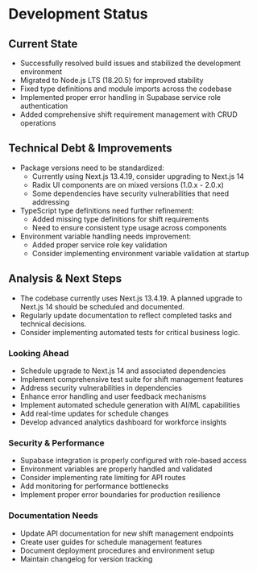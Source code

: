 # Development Status

## Current State
- Successfully resolved build issues and stabilized the development environment
- Migrated to Node.js LTS (18.20.5) for improved stability
- Fixed type definitions and module imports across the codebase
- Implemented proper error handling in Supabase service role authentication
- Added comprehensive shift requirement management with CRUD operations

## Technical Debt & Improvements
- Package versions need to be standardized:
  - Currently using Next.js 13.4.19, consider upgrading to Next.js 14
  - Radix UI components are on mixed versions (1.0.x - 2.0.x)
  - Some dependencies have security vulnerabilities that need addressing
- TypeScript type definitions need further refinement:
  - Added missing type definitions for shift requirements
  - Need to ensure consistent type usage across components
- Environment variable handling needs improvement:
  - Added proper service role key validation
  - Consider implementing environment variable validation at startup

## Analysis & Next Steps
- The codebase currently uses Next.js 13.4.19. A planned upgrade to Next.js 14 should be scheduled and documented.
- Regularly update documentation to reflect completed tasks and technical decisions.
- Consider implementing automated tests for critical business logic.

### Looking Ahead
- Schedule upgrade to Next.js 14 and associated dependencies
- Implement comprehensive test suite for shift management features
- Address security vulnerabilities in dependencies
- Enhance error handling and user feedback mechanisms
- Implement automated schedule generation with AI/ML capabilities
- Add real-time updates for schedule changes
- Develop advanced analytics dashboard for workforce insights

### Security & Performance
- Supabase integration is properly configured with role-based access
- Environment variables are properly handled and validated
- Consider implementing rate limiting for API routes
- Add monitoring for performance bottlenecks
- Implement proper error boundaries for production resilience

### Documentation Needs
- Update API documentation for new shift management endpoints
- Create user guides for schedule management features
- Document deployment procedures and environment setup
- Maintain changelog for version tracking
